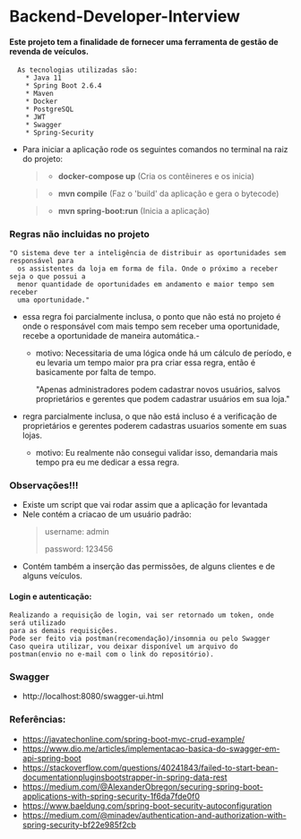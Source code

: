 # Backend-Developer-Interview

#### Este projeto tem a finalidade de fornecer uma ferramenta de gestão de revenda de veículos.

      As tecnologias utilizadas são:
        * Java 11
        * Spring Boot 2.6.4
        * Maven
        * Docker
        * PostgreSQL
        * JWT
        * Swagger
        * Spring-Security

* Para iniciar a aplicação rode os seguintes comandos no terminal na raiz do projeto:

    >- **docker-compose up** (Cria os contêineres e os inicia)

    >- **mvn compile** (Faz o 'build' da aplicação e gera o bytecode)
    
    >- **mvn spring-boot:run** (Inicia a aplicação)
    

### Regras não incluidas no projeto
    "O sistema deve ter a inteligência de distribuir as oportunidades sem responsável para 
      os assistentes da loja em forma de fila. Onde o próximo a receber seja o que possui a
      menor quantidade de oportunidades em andamento e maior tempo sem receber
      uma oportunidade."

- essa regra foi parcialmente inclusa, o ponto que não está no projeto é onde o responsável com mais tempo sem 
receber uma oportunidade, recebe a oportunidade de maneira automática.-
  * motivo: Necessitaria de uma lógica onde há um cálculo de período, e eu levaria um tempo maior pra
  pra criar essa regra, então é basicamente por falta de tempo.
  

    "Apenas administradores podem cadastrar novos usuários, salvos proprietários e 
      gerentes que podem cadastrar usuários em sua loja."

- regra parcialmente inclusa, o que não está incluso é a verificação de proprietários e gerentes poderem cadastras
usuarios somente em suas lojas.
  * motivo: Eu realmente não consegui validar isso, demandaria mais tempo pra eu me dedicar a essa regra.


### Observações!!!

  - Existe um script que vai rodar assim que a aplicação for levantada
  - Nele contém a criacao de um usuário padrão:
    >username: admin
    > 
    >password: 123456
  - Contém também a inserção das permissões, de alguns clientes e de alguns veículos.

  #### Login e autenticação:
    Realizando a requisição de login, vai ser retornado um token, onde será utilizado
    para as demais requisições.
    Pode ser feito via postman(recomendação)/insomnia ou pelo Swagger 
    Caso queira utilizar, vou deixar disponível um arquivo do postman(envio no e-mail com o link do repositório).

### Swagger
* http://localhost:8080/swagger-ui.html

### Referências:
* https://javatechonline.com/spring-boot-mvc-crud-example/
* https://www.dio.me/articles/implementacao-basica-do-swagger-em-api-spring-boot
* https://stackoverflow.com/questions/40241843/failed-to-start-bean-documentationpluginsbootstrapper-in-spring-data-rest
* https://medium.com/@AlexanderObregon/securing-spring-boot-applications-with-spring-security-1f6da7fde0f0
* https://www.baeldung.com/spring-boot-security-autoconfiguration
* https://medium.com/@minadev/authentication-and-authorization-with-spring-security-bf22e985f2cb
